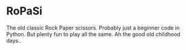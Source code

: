 # RoPaSi

The old classic Rock Paper scissors. Probably just a beginner code in Python. But plenty fun to play all the same.
Ah the good old childhood days..
